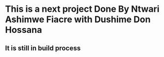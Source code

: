 # This is a next project Done By Ntwari Ashimwe Fiacre with Dushime Don Hossana

## It is still in build process
